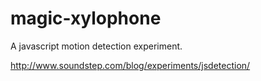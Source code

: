 magic-xylophone
===============

A javascript motion detection experiment.

http://www.soundstep.com/blog/experiments/jsdetection/
